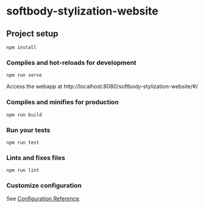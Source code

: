 # softbody-stylization-website

## Project setup
```
npm install
```

### Compiles and hot-reloads for development
```
npm run serve
```

Access the webapp at http://localhost:8080/softbody-stylization-website/#/

### Compiles and minifies for production
```
npm run build
```

### Run your tests
```
npm run test
```

### Lints and fixes files
```
npm run lint
```

### Customize configuration
See [Configuration Reference](https://cli.vuejs.org/config/).
